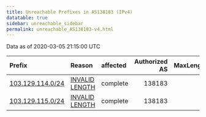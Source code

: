 ```yaml
---
title: Unreachable Prefixes in AS138183 (IPv4)
datatable: true
sidebar: unreachable_sidebar
permalink: unreachable_AS138183-v4.html
---
```


Data as of 2020-03-05 21:15:00 UTC


<div class="datatable-begin"></div>

| Prefix                                                     | Reason                                                                                                      | affected   |   Authorized AS |   MaxLength | Anchor                                       |   unreachable /24s |
|:-----------------------------------------------------------|:------------------------------------------------------------------------------------------------------------|:-----------|----------------:|------------:|:---------------------------------------------|-------------------:|
| [103.129.114.0/24](https://stat.ripe.net/103.129.114.0/24) | [INVALID LENGTH](https://rpki-validator.ripe.net/announcement-preview?asn=AS138183&prefix=103.129.114.0/24) | complete   |          138183 |          23 | [APNIC](unreachable_APNIC_RPKI_Root-v4.html) |                  1 |
| [103.129.115.0/24](https://stat.ripe.net/103.129.115.0/24) | [INVALID LENGTH](https://rpki-validator.ripe.net/announcement-preview?asn=AS138183&prefix=103.129.115.0/24) | complete   |          138183 |          23 | [APNIC](unreachable_APNIC_RPKI_Root-v4.html) |                  1 |

<div class="datatable-end"></div>